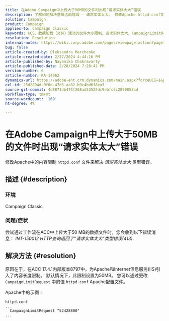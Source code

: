 ```yaml
---
title: 在Adobe Campaign中上传大于50MB的文件时出现“请求实体太大”错误
description: 了解如何解决营销活动错误 — 请求实体太大。 修改Apache httpd.conf文件中的内容限制。
solution: Campaign
product: Campaign
applies-to: Campaign Classic
keywords: KCS、数据加载（文件）活动的文件大小限制、请求实体太大、CampaignLimitRequest
resolution: Resolution
internal-notes: https://wiki.corp.adobe.com/pages/viewpage.action?pageId=1423015339#ACC-Apache/Tomcat/IIS-WhatisthefilesizelimitforDataloading(file)activity?
bug: false
article-created-by: Oleksandra Marchenko
article-created-date: 2/27/2024 4:44:16 PM
article-published-by: Nayanika Chakravarty
article-published-date: 2/28/2024 7:28:42 PM
version-number: 6
article-number: KA-14962
dynamics-url: https://adobe-ent.crm.dynamics.com/main.aspx?forceUCI=1&pagetype=entityrecord&etn=knowledgearticle&id=d374466b-8fd5-ee11-9079-6045bd006b3d
exl-id: 23d2894d-0f0d-47d3-ac82-b9c4bd6f8ea3
source-git-commit: 4d8871db475f268ad53522dc9ebfc5c2850853ad
workflow-type: tm+mt
source-wordcount: '169'
ht-degree: 4%

---
```


# 在Adobe Campaign中上传大于50MB的文件时出现“请求实体太大”错误


修改Apache中的内容限制 `httpd.conf` 文件来解决 *请求实体太大* 类型错误。

## 描述 {#description}


### <b>环境</b>

Campaign Classic

### <b>问题/症状</b>

尝试通过工作流在ACC中上传大于50 MB的数据文件时，您会收到以下错误消息： *INT-150012 HTTP查询返回了“请求实体太大”类型错误(413)*.


## 解决方法 {#resolution}


原因在于，在ACC 17.4.1内部版本8797中，为Apache和Internet信息服务(IIS)引入了内容长度限制。 默认情况下，此限制设置为50MB。 您可以通过更改 `CampaignLimitRequest` 中的值 `httpd.conf` Apache配置文件。

Apache中的示例：


```
httpd.conf
...
  CampaignLimitRequest "52428800"
...
```
